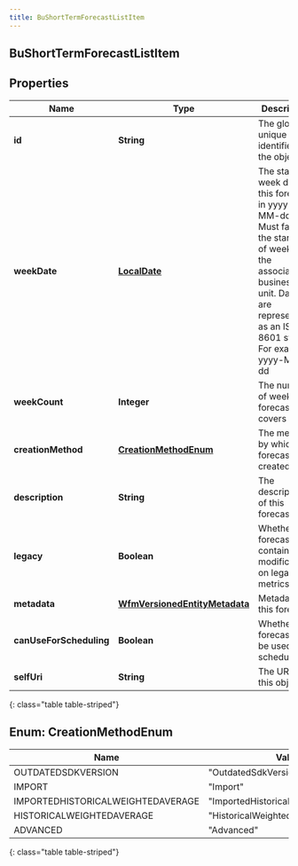 ```yaml
---
title: BuShortTermForecastListItem
---
```


## BuShortTermForecastListItem

## Properties

| Name                    | Type                                                                                 | Description                                                                                                                                                                                   | Notes      |
| ----------------------- | ------------------------------------------------------------------------------------ | --------------------------------------------------------------------------------------------------------------------------------------------------------------------------------------------- | ---------- |
| **id**                  | <!----><!---->**String**<!---->                                                      | The globally unique identifier for the object.                                                                                                                                                | [optional] |
| **weekDate**            | <!----><!---->[**LocalDate**](LocalDate.md)<!---->                                   | The start week date of this forecast in yyyy-MM-dd. Must fall on the start day of week for the associated business unit. Dates are represented as an ISO-8601 string. For example: yyyy-MM-dd | [optional] |
| **weekCount**           | <!----><!---->**Integer**<!---->                                                     | The number of weeks this forecast covers                                                                                                                                                      | [optional] |
| **creationMethod**      | [**CreationMethodEnum**](#CreationMethodEnum)<!---->                                 | The method by which this forecast was created                                                                                                                                                 | [optional] |
| **description**         | <!----><!---->**String**<!---->                                                      | The description of this forecast                                                                                                                                                              | [optional] |
| **legacy**              | <!----><!---->**Boolean**<!---->                                                     | Whether this forecast contains modifications on legacy metrics                                                                                                                                | [optional] |
| **metadata**            | <!----><!---->[**WfmVersionedEntityMetadata**](WfmVersionedEntityMetadata.md)<!----> | Metadata for this forecast                                                                                                                                                                    | [optional] |
| **canUseForScheduling** | <!----><!---->**Boolean**<!---->                                                     | Whether this forecast can be used for scheduling                                                                                                                                              | [optional] |
| **selfUri**             | <!----><!---->**String**<!---->                                                      | The URI for this object                                                                                                                                                                       | [optional] |

{: class="table table-striped"}

<a name="CreationMethodEnum"></a>

## Enum: CreationMethodEnum

| Name                              | Value                                         |
| --------------------------------- | --------------------------------------------- |
| OUTDATEDSDKVERSION                | &quot;OutdatedSdkVersion&quot;                |
| IMPORT                            | &quot;Import&quot;                            |
| IMPORTEDHISTORICALWEIGHTEDAVERAGE | &quot;ImportedHistoricalWeightedAverage&quot; |
| HISTORICALWEIGHTEDAVERAGE         | &quot;HistoricalWeightedAverage&quot;         |
| ADVANCED                          | &quot;Advanced&quot;                          |

{: class="table table-striped"}
